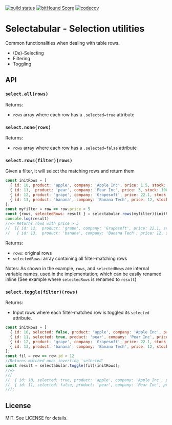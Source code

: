 [![build status](https://secure.travis-ci.org/reactabular/selectabular.svg)](http://travis-ci.org/reactabular/selectabular) [![bitHound Score](https://www.bithound.io/github/reactabular/selectabular/badges/score.svg)](https://www.bithound.io/github/reactabular/selectabular) [![codecov](https://codecov.io/gh/reactabular/selectabular/branch/master/graph/badge.svg)](https://codecov.io/gh/reactabular/selectabular)

# Selectabular - Selection utilities

Common functionalities when dealing with table rows. 
- (De)-Selecting
- Filtering
- Toggling

## API

### `select.all(rows)`
Returns:
- `rows` array where each row has a `.selected=true` attribute

### `select.none(rows)`
Returns:
- `rows` array where each row has a `.selected=false` attribute

### `select.rows(filter)(rows)`
Given a filter, it will select the matching rows and return them
```javascript
const initRows = [
  { id: 10, product: 'apple', company: 'Apple Inc', price: 1.5, stock: 300 },
  { id: 11,  product: 'pear', company: 'Pear Inc', price: 3, stock: 1000 },
  { id: 12, product: 'grape', company: 'Grapesoft', price: 22.1, stock: 18 },
  { id: 13, product: 'banana', company: 'Banana Tech', price: 12, stock: 9 }
];
const myfilter = row => row.price > 5
const {rows, selectedRows: result } = selectabular.rows(myfilter)(initRows);
console.log(result)
//=> Returns rows with price > 5
//  [{ id: 12,  product: 'grape', company: 'Grapesoft', price: 22.1, stock: 18 },
//   { id: 13,  product: 'banana', company: 'Banana Tech', price: 12, stock: 9 }];
```

Returns:
- `rows`: original rows
- `selectedRows`: array containing all filter-matching rows

Notes:
As shown in the example, `rows`, and `selectedRows` are internal variable names, used in the implementation; which can be easily renamed inline (See example where `selectedRows` is renamed to `result`)


### `select.toggle(filter)(rows)`
Returns:
- Input rows where each filter-matched row is toggled its `selected` attribute.
```javascript
const initRows = [
  { id: 10, selected: false, product: 'apple', company: 'Apple Inc', price: 1.5, stock: 300 },
  { id: 11, selected: true, product: 'pear', company: 'Pear Inc', price: 3, stock: 1000 },
  { id: 12, product: 'grape', company: 'Grapesoft', price: 22.1, stock: 18 },
  { id: 13, product: 'banana', company: 'Banana Tech', price: 12, stock: 9 }
];
const fil = row => row.id < 12
//Returns matched ones inverting 'selected'
const result = selectabular.toggle(fil)(initRows);
//=>
//[
//  { id: 10, selected: true, product: 'apple', company: 'Apple Inc', price: 1.5, stock: 300 },
//  { id: 11, selected: false, product: 'pear', company: 'Pear Inc', price: 3, stock: 1000 }
//];
```
## License

MIT. See LICENSE for details.
